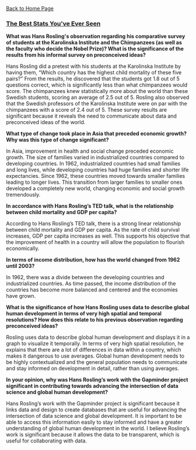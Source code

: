 [Back to Home Page](https://grace-yoon1.github.io/DATA150/)

### [The Best Stats You've Ever Seen](https://www.ted.com/talks/hans_rosling_the_best_stats_you_ve_ever_seen?language=en)

**What was Hans Rosling's observation regarding his comparative survey of students at the Karolinska Institute and the Chimpanzees (as well as the faculty who decide the Nobel Prize)? What is the significance of the results from his informal survey on preconceived ideas?**

Hans Rosling did a pretest with his students at the Karolinska Institute by having them, “Which country has the highest child mortality of these five pairs?” From the results, he discovered that the students got 1.8 out of 5 questions correct, which is significantly less than what chimpanzees would score. The chimpanzees knew statistically more about the world than these Swedish students, scoring an average of 2.5 out of 5. Rosling also observed that the Swedish professors of the Karolinska Institute were on par with the chimpanzees with a score of 2.4 out of 5. These survey results are significant because it reveals the need to communicate about data and preconceived ideas of the world.


**What type of change took place in Asia that preceded economic growth? Why was this type of change significant?**

In Asia, improvement in health and social change preceded economic growth. The size of families varied in industrialized countries compared to developing countries. In 1962, industrialized countries had small families and long lives, while developing countries had huge families and shorter life expectancies. Since 1962, these countries moved towards smaller families leading to longer lives. This transition from larger families to smaller ones developed a completely new world, changing economic and social growth tremendously. 


**In accordance with Hans Rosling’s TED talk, what is the relationship between child mortality and GDP per capita?**

According to Hans Rosling’s TED talk, there is a strong linear relationship between child mortality and GDP per capita. As the rate of child survival increases, GDP per capita increases as well. This supports his objective that the improvement of health in a country will allow the population to flourish economically. 


**In terms of income distribution, how has the world changed from 1962 until 2003?**
 
In 1962, there was a divide between the developing countries and industrialized countries. As time passed, the income distribution of the countries has become more balanced and centered and the economies have grown.


**What is the significance of how Hans Rosling uses data to describe global human development in terms of very high spatial and temporal resolutions? How does this relate to his previous observation regarding preconceived ideas?**


Rosling uses data to describe global human development and displays it in a graph to visualize it temporally. In terms of very high spatial resolution, he explains that there are a lot of differences in data within a country, which makes it dangerous to use averages. Global human development needs to be highly contextualized and the general population needs to communicate and stay informed on development in detail, rather than using averages.

**In your opinion, why was Hans Rosling’s work with the Gapminder project significant in contributing towards advancing the intersection of data science and global human development?**

Hans Rosling’s work with the Gapminder project is significant because it links data and design to create databases that are useful for advancing the intersection of data science and global development. It is important to be able to access this information easily to stay informed and have a greater understanding of global human development in the world. I believe Rosling’s work is significant because it allows the data to be transparent, which is useful for collaborating with data. 
